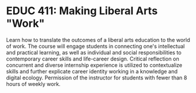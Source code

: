 # EDUC 411: Making Liberal Arts "Work"

Learn how to translate the outcomes of a liberal arts education to the world of work. The course will engage students in connecting one's intellectual and practical learning, as well as individual and social responsibilities to contemporary career skills and life-career design. Critical reflection on concurrent and diverse internship experience is utilized to contextualize skills and further explicate career identity working in a knowledge and digital ecology. Permission of the instructor for students with fewer than 8 hours of weekly work.